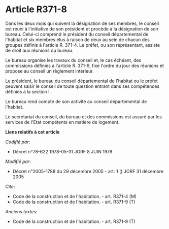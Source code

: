 # Article R371-8

Dans les deux mois qui suivent la désignation de ses membres, le conseil est réuni à l'initiative de son président et procède
à la désignation de son bureau. Celui-ci comprend le président du conseil départemental de l'habitat et six membres élus à
raison de deux au sein de chacun des groupes définis à l'article R. 371-4. Le préfet, ou son représentant, assiste de droit
aux réunions du bureau.

Le bureau organise les travaux du conseil et, le cas échéant, des commissions définies à l'article R. 371-9, fixe l'ordre du
jour des réunions et propose au conseil un règlement intérieur.

Le président, le bureau du conseil départemental de l'habitat ou le préfet peuvent saisir le conseil de toute question
entrant dans ses compétences définies à la section I.

Le bureau rend compte de son activité au conseil départemental de l'habitat.

Le secrétariat du conseil, du bureau et des commissions est assuré par les services de l'Etat compétents en matière de
logement.

**Liens relatifs à cet article**

_Codifié par_:

  - Décret n°78-622 1978-05-31 JORF 8 JUIN 1978

_Modifié par_:

  - Décret n°2005-1788 du 29 décembre 2005 - art. 1 () JORF 31 décembre 2005

_Cite_:

  - Code de la construction et de l'habitation. - art. R371-4 (M)
  - Code de la construction et de l'habitation. - art. R371-9 (T)

_Anciens textes_:

  - Code de la construction et de l'habitation. - art. R371-9 (T)
